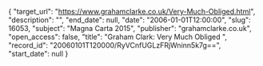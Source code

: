 {
  "target_url": "https://www.grahamclarke.co.uk/Very-Much-Obliged.html", 
  "description": "", 
  "end_date": null, 
  "date": "2006-01-01T12:00:00", 
  "slug": 16053, 
  "subject": "Magna Carta 2015", 
  "publisher": "grahamclarke.co.uk", 
  "open_access": false, 
  "title": "Graham Clark: Very Much Obliged ", 
  "record_id": "20060101T120000/RyVCnfUGLzFRjWninn5k7g==", 
  "start_date": null
}

